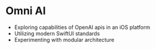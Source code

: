 # Omni AI

- Exploring capabilities of OpenAI apis in an iOS platform
- Utilizing modern SwiftUI standards
- Experimenting with modular architecture
